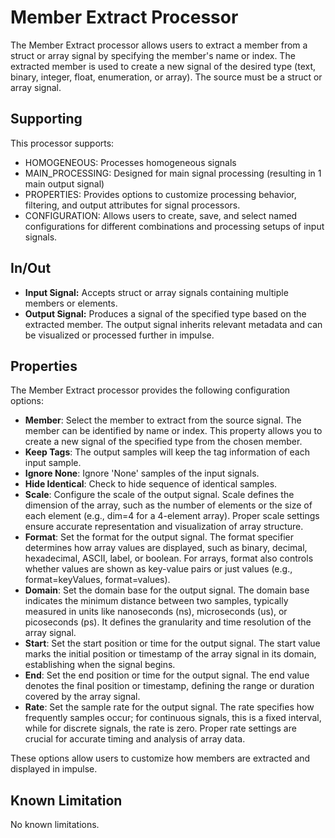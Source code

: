<!---
title: "Member Extract Processor"
author: "Thomas Haber"
keywords: [impulse, member extract, signal processor, struct, array, signal transformation, digital, extension, analysis, debugging]
description: "The Member Extract processor for impulse lets users extract a member from a struct or array signal, enabling advanced digital analysis and signal transformation."
category: "impulse-reference"
tags:
  - reference
  - signal processor
docID: xxx
--->

# Member Extract Processor

The Member Extract processor allows users to extract a member from a struct or array signal by specifying the member's name or index. The extracted member is used to create a new signal of the desired type (text, binary, integer, float, enumeration, or array). The source must be a struct or array signal.

## Supporting

This processor supports:
- HOMOGENEOUS: Processes homogeneous signals
- MAIN_PROCESSING: Designed for main signal processing (resulting in 1 main output signal)
- PROPERTIES: Provides options to customize processing behavior, filtering, and output attributes for signal processors.
- CONFIGURATION: Allows users to create, save, and select named configurations for different combinations and processing setups of input signals.

## In/Out

- **Input Signal:** Accepts struct or array signals containing multiple members or elements.
- **Output Signal:** Produces a signal of the specified type based on the extracted member. The output signal inherits relevant metadata and can be visualized or processed further in impulse.

## Properties

The Member Extract processor provides the following configuration options:

- **Member**: Select the member to extract from the source signal. The member can be identified by name or index. This property allows you to create a new signal of the specified type from the chosen member.
- **Keep Tags**: The output samples will keep the tag information of each input sample.
- **Ignore None**: Ignore 'None' samples of the input signals.
- **Hide Identical**: Check to hide sequence of identical samples.
- **Scale**: Configure the scale of the output signal. Scale defines the dimension of the array, such as the number of elements or the size of each element (e.g., dim=4 for a 4-element array). Proper scale settings ensure accurate representation and visualization of array structure.
- **Format**: Set the format for the output signal. The format specifier determines how array values are displayed, such as binary, decimal, hexadecimal, ASCII, label, or boolean. For arrays, format also controls whether values are shown as key-value pairs or just values (e.g., format=keyValues, format=values).
- **Domain**: Set the domain base for the output signal. The domain base indicates the minimum distance between two samples, typically measured in units like nanoseconds (ns), microseconds (us), or picoseconds (ps). It defines the granularity and time resolution of the array signal.
- **Start**: Set the start position or time for the output signal. The start value marks the initial position or timestamp of the array signal in its domain, establishing when the signal begins.
- **End**: Set the end position or time for the output signal. The end value denotes the final position or timestamp, defining the range or duration covered by the array signal.
- **Rate**: Set the sample rate for the output signal. The rate specifies how frequently samples occur; for continuous signals, this is a fixed interval, while for discrete signals, the rate is zero. Proper rate settings are crucial for accurate timing and analysis of array data.

These options allow users to customize how members are extracted and displayed in impulse.

## Known Limitation
No known limitations.